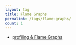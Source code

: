 ```yaml
---
layout: tag
title: Flame Graphs
permalink: /tags/flame-graphs/
count: 1
---
```


- [profiling & Flame Graphs](https://yeshan333.github.io/2022/02/26/profiling-flame-graph/)
